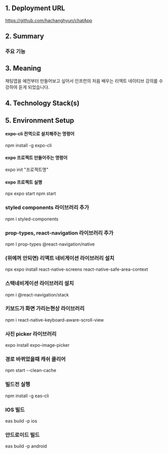 ## 1. Deployment URL
  https://github.com/hachanghyun/chatApp
## 2. Summary
  ### 주요 기능
  
## 3. Meaning
  채팅앱을 예전부터 만들어보고 싶어서 인프런의 처음 배우는 리액트 네이티브 강의를 수강하여 듣게 되었습니다. 
## 4. Technology Stack(s)
## 5. Environment Setup

#### expo-cli 전역으로 설치해주는 명령어
 npm install -g expo-cli 

#### expo 프로젝트 만들어주는 명령어
 expo init "프로젝트명"

#### expo 프로젝트 실행
 npx expo start 
 npm start 

### styled components 라이브러리 추가
 npm i styled-components 

### prop-types, react-navigation 라이브러리 추가
 npm I prop-types @react-navigation/native

### (위에꺼 안되면) 리액트 네비게이션 라이브러리 설치
 npx expo install react-native-screens react-native-safe-area-context

### 스택네비게이션 라이브러리 설치
 npm i @react-navigation/stack

### 키보드가 화면 가리는현상 라이브러리 
 npm i react-native-keyboard-aware-scroll-view

### 사진 picker 라이브러리
 expo install expo-image-picker

### 경로 바뀌었을때 캐쉬 클리어
 npm start --clean-cache

### 빌드전 실행
npm install -g eas-cli

### IOS 빌드
eas build -p ios

### 안드로이드 빌드
eas build -p android

